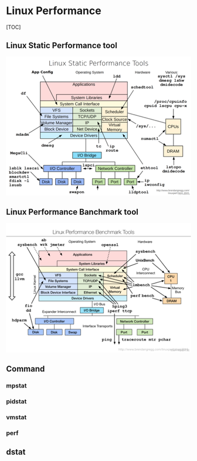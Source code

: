 # Linux Performance

[TOC]

## Linux Static Performance tool

![Linux Static Performance tool](images/linux_static_performance_tool.png)

## Linux Performance Banchmark tool

![Linux Performance Banchmark tool](images/linux_performance_banchmark_tool.png)

## Command

### mpstat

### pidstat

### vmstat

### perf

## dstat

